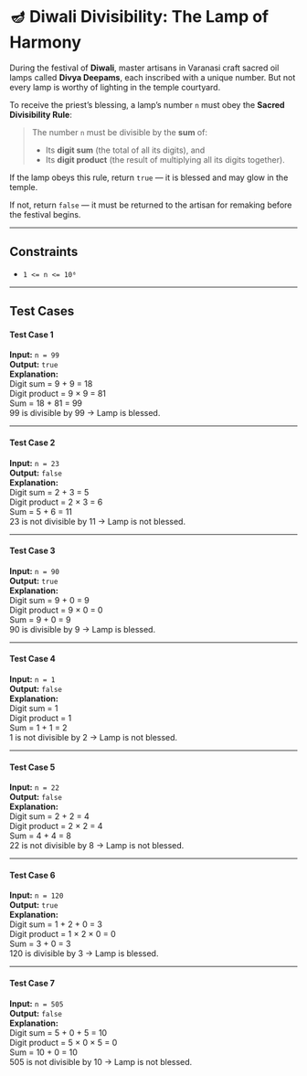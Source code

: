 # 🪔 Diwali Divisibility: The Lamp of Harmony

During the festival of **Diwali**, master artisans in Varanasi craft sacred oil lamps called **Divya Deepams**, each inscribed with a unique number. But not every lamp is worthy of lighting in the temple courtyard.

To receive the priest’s blessing, a lamp’s number `n` must obey the **Sacred Divisibility Rule**:

> The number `n` must be divisible by the **sum** of:
> - Its **digit sum** (the total of all its digits), and  
> - Its **digit product** (the result of multiplying all its digits together).

If the lamp obeys this rule, return `true` — it is blessed and may glow in the temple.

If not, return `false` — it must be returned to the artisan for remaking before the festival begins.

---

## Constraints

- `1 <= n <= 10⁶`

---

## Test Cases

#### Test Case 1
**Input:** `n = 99`  
**Output:** `true`  
**Explanation:**  
Digit sum = 9 + 9 = 18  
Digit product = 9 × 9 = 81  
Sum = 18 + 81 = 99  
99 is divisible by 99 → Lamp is blessed.

---

#### Test Case 2
**Input:** `n = 23`  
**Output:** `false`  
**Explanation:**  
Digit sum = 2 + 3 = 5  
Digit product = 2 × 3 = 6  
Sum = 5 + 6 = 11  
23 is not divisible by 11 → Lamp is not blessed.

---

#### Test Case 3
**Input:** `n = 90`  
**Output:** `true`  
**Explanation:**  
Digit sum = 9 + 0 = 9  
Digit product = 9 × 0 = 0  
Sum = 9 + 0 = 9  
90 is divisible by 9 → Lamp is blessed.

---

#### Test Case 4
**Input:** `n = 1`  
**Output:** `false`  
**Explanation:**  
Digit sum = 1  
Digit product = 1  
Sum = 1 + 1 = 2  
1 is not divisible by 2 → Lamp is not blessed.

---

#### Test Case 5
**Input:** `n = 22`  
**Output:** `false`  
**Explanation:**  
Digit sum = 2 + 2 = 4  
Digit product = 2 × 2 = 4  
Sum = 4 + 4 = 8  
22 is not divisible by 8 → Lamp is not blessed.

---

#### Test Case 6
**Input:** `n = 120`  
**Output:** `true`  
**Explanation:**  
Digit sum = 1 + 2 + 0 = 3  
Digit product = 1 × 2 × 0 = 0  
Sum = 3 + 0 = 3  
120 is divisible by 3 → Lamp is blessed.

---

#### Test Case 7
**Input:** `n = 505`  
**Output:** `false`  
**Explanation:**  
Digit sum = 5 + 0 + 5 = 10  
Digit product = 5 × 0 × 5 = 0  
Sum = 10 + 0 = 10  
505 is not divisible by 10 → Lamp is not blessed.

